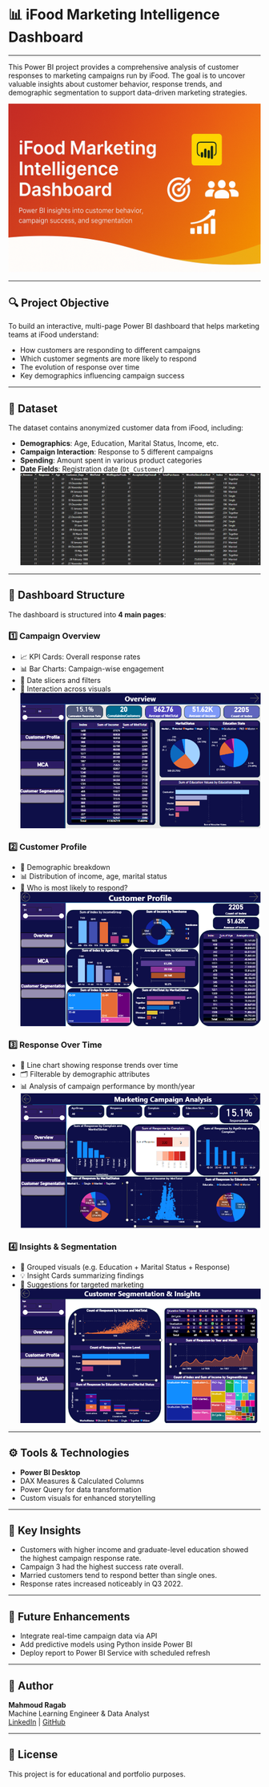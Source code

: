 # 📊 iFood Marketing Intelligence Dashboard
---
This Power BI project provides a comprehensive analysis of customer responses to marketing campaigns run by iFood. The goal is to uncover valuable insights about customer behavior, response trends, and demographic segmentation to support data-driven marketing strategies.

![](https://github.com/MahmoudRaga/iFood-Marketing-Intelligence-Dashboard/blob/main/iFood%20Marketing%20Intelligence%20Dashboard.png)

---

## 🔍 Project Objective

To build an interactive, multi-page Power BI dashboard that helps marketing teams at iFood understand:

- How customers are responding to different campaigns
- Which customer segments are more likely to respond
- The evolution of response over time
- Key demographics influencing campaign success

---

## 📁 Dataset

The dataset contains anonymized customer data from iFood, including:

- **Demographics**: Age, Education, Marital Status, Income, etc.
- **Campaign Interaction**: Response to 5 different campaigns
- **Spending**: Amount spent in various product categories
- **Date Fields**: Registration date (`Dt_Customer`)
![](https://github.com/MahmoudRaga/iFood-Marketing-Intelligence-Dashboard/blob/main/Sample%20of%20Data.png)
---

## 📄 Dashboard Structure

The dashboard is structured into **4 main pages**:

### 1️⃣ Campaign Overview
- 📈 KPI Cards: Overall response rates
- 📊 Bar Charts: Campaign-wise engagement
- 📅 Date slicers and filters
- 🔄 Interaction across visuals
![](https://github.com/MahmoudRaga/iFood-Marketing-Intelligence-Dashboard/blob/main/1.png)
### 2️⃣ Customer Profile
- 👤 Demographic breakdown
- 📊 Distribution of income, age, marital status
- 🧠 Who is most likely to respond?
![](https://github.com/MahmoudRaga/iFood-Marketing-Intelligence-Dashboard/blob/main/2.png)
### 3️⃣ Response Over Time
- 📆 Line chart showing response trends over time
- 🗂 Filterable by demographic attributes
- 📊 Analysis of campaign performance by month/year
![](https://github.com/MahmoudRaga/iFood-Marketing-Intelligence-Dashboard/blob/main/3.png)
### 4️⃣ Insights & Segmentation
- 🧩 Grouped visuals (e.g. Education + Marital Status + Response)
- 💡 Insight Cards summarizing findings
- 🎯 Suggestions for targeted marketing
![](https://github.com/MahmoudRaga/iFood-Marketing-Intelligence-Dashboard/blob/main/4.png)
---

## ⚙️ Tools & Technologies

- **Power BI Desktop**
- DAX Measures & Calculated Columns
- Power Query for data transformation
- Custom visuals for enhanced storytelling

---

## 🚀 Key Insights

- Customers with higher income and graduate-level education showed the highest campaign response rate.
- Campaign 3 had the highest success rate overall.
- Married customers tend to respond better than single ones.
- Response rates increased noticeably in Q3 2022.

---

## 📌 Future Enhancements

- Integrate real-time campaign data via API
- Add predictive models using Python inside Power BI
- Deploy report to Power BI Service with scheduled refresh

---

## 🙌 Author

**Mahmoud Ragab**  
Machine Learning Engineer & Data Analyst  
[LinkedIn](https://www.linkedin.com/in/mahmoud-ragab-0842511b7/) | [GitHub](https://github.com/MahmoudRaga)

---

## 📎 License

This project is for educational and portfolio purposes.
